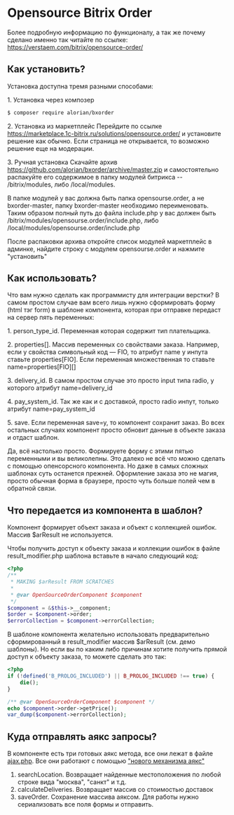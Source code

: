 # Opensource Bitrix Order

Более подробную информацию по функционалу, а так же почему сделано именно так читайте по ссылке:
https://verstaem.com/bitrix/opensource-order/

## Как установить?

Установка доступна тремя разными способами:

1\. Установка через композер
```bash
$ composer require alorian/bxorder
```

2\. Установка из маркетплейс
Перейдите по ссылке https://marketplace.1c-bitrix.ru/solutions/opensource.order/ и установите решение как обычно.
Если страница не открывается, то возможно решение еще на модерации.

3\. Ручная установка
Скачайте архив https://github.com/alorian/bxorder/archive/master.zip и самостоятельно распакуйте его содержимое
в папку модулей битрикса -- /bitrix/modules, либо /local/modules.

В папке модулей у вас должна быть папка opensourse.order, а не bxorder-master, папку bxorder-master необходимо
переименовать. Таким образом полный путь до файла include.php у вас должен 
быть /bitrix/modules/opensourse.order/include.php, либо /local/modules/opensourse.order/include.php

После распаковки архива откройте список модулей маркетплейс в админке, найдите строку с модулем opensourse.order и нажмите
"установить"


## Как использовать?

Что вам нужно сделать как программисту для интеграции верстки? В самом простом случае вам всего лишь нужно сформировать 
форму (html тэг form) в шаблоне компонента, которая при отправке передаст на сервер пять переменных:

1\. person_type_id. Переменная которая содержит тип плательщика.

2\. properties[]. Массив переменных со свойствами заказа. Например, если у свойства символьный код — FIO, то атрибут 
name у инпута ставьте properties[FIO]. Если переменная множественная то ставьте name=properties[FIO][]

3\. delivery_id. В самом простом случае это просто input типа radio, у которого атрибут name=delivery_id

4\. pay_system_id. Так же как и с доставкой, просто radio инпут, только атрибут name=pay_system_id

5\. save. Если переменная save=y, то компонент сохранит заказ. Во всех остальных случаях компонент просто обновит 
данные в объекте заказа и отдаст шаблон.

Да, всё настолько просто. Формируете форму с этими пятью переменными и вы великолепны. Это далеко не всё что можно 
сделать с помощью опенсорсного компонента. Но даже в самых сложных шаблонах суть останется прежней. 
Оформление заказа это не магия, просто обычная форма в браузере, просто чуть больше полей чем в обратной связи.

## Что передается из компонента в шаблон?

Компонент формирует объект заказа и объект с коллекцией ошибок. Массив $arResult не используется.

Чтобы получить доступ к объекту заказа и коллекции ошибок в файле result_modifier.php шаблона вставьте в начало следующий 
код:
```php
<?php
/**
 * MAKING $arResult FROM SCRATCHES
 *
 * @var OpenSourceOrderComponent $component
 */
$component = &$this->__component;
$order = $component->order;
$errorCollection = $component->errorCollection;
```

В шаблоне компонента желательно использовать предварительно сформированный в result_modifier массив $arResult (см. демо шаблоны). 
Но если вы  по каким либо причинам хотите получить прямой доступ к объекту заказа, то можете сделать это так:
```php
<?php
if (!defined('B_PROLOG_INCLUDED') || B_PROLOG_INCLUDED !== true) {
    die();
}

/** @var OpenSourceOrderComponent $component */
echo $component->order->getPrice();
var_dump($component->errorCollection);
```

## Куда отправлять аякс запросы?

В компоненте есть три готовых аякс метода, все они лежат в файле [ajax.php](https://github.com/alorian/bxorder/blob/master/install/components/order/ajax.php).
Все они работают с помощью ["нового механизма аякс"](https://verstaem.com/ajax/new-bitrix-ajax/)

1. searchLocation. Возвращает найденные местоположения по любой строке вида "москва", "санкт" и т.д.
2. calculateDeliveries. Возвращает массив со стоимостью доставок
3. saveOrder. Сохранение массива аяксом. Для работы нужно сериализовать все поля формы и отправить. 
